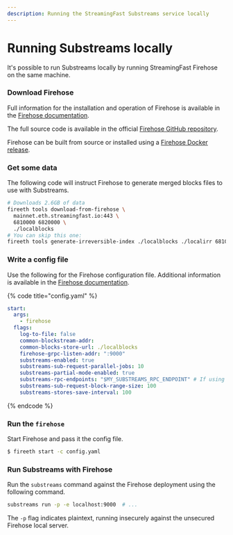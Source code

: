 ```yaml
---
description: Running the StreamingFast Substreams service locally
---
```


# Running Substreams locally

It's possible to run Substreams locally by running StreamingFast Firehose on the same machine.

### Download Firehose

Full information for the installation and operation of Firehose is available in the [Firehose documentation](https://firehose.streamingfast.io/).&#x20;

The full source code is available in the official [Firehose GitHub repository](https://github.com/streamingfast/firehose-ethereum).&#x20;

Firehose can be built from source or installed using a [Firehose Docker release](https://github.com/orgs/streamingfast/packages/container/package/sf-ethereum).

### Get some data

The following code will instruct Firehose to generate merged blocks files to use with Substreams.

```bash
# Downloads 2.6GB of data
fireeth tools download-from-firehose \
  mainnet.eth.streamingfast.io:443 \
  6810000 6820000 \
  ./localblocks
# You can skip this one:
fireeth tools generate-irreversible-index ./localblocks ./localirr 6810000 6819700
```

### Write a config file

Use the following for the Firehose configuration file. Additional information is available in the [Firehose documentation](https://firehose.streamingfast.io/).&#x20;

{% code title="config.yaml" %}
```yaml
start:
  args:
    - firehose
  flags:
    log-to-file: false
    common-blockstream-addr:
    common-blocks-store-url: ./localblocks
    firehose-grpc-listen-addr: ":9000"
    substreams-enabled: true
    substreams-sub-request-parallel-jobs: 10
    substreams-partial-mode-enabled: true
    substreams-rpc-endpoints: "$MY_SUBSTREAMS_RPC_ENDPOINT" # If using eth_calls
    substreams-sub-request-block-range-size: 100
    substreams-stores-save-interval: 100
```
{% endcode %}

### Run the `firehose`

Start Firehose and pass it the config file.

```bash
$ fireeth start -c config.yaml
```

### Run Substreams with Firehose

Run the `substreams` command against the Firehose deployment using the following command.

```bash
substreams run -p -e localhost:9000  # ...
```

The `-p` flag indicates plaintext, running insecurely against the unsecured Firehose local server.
